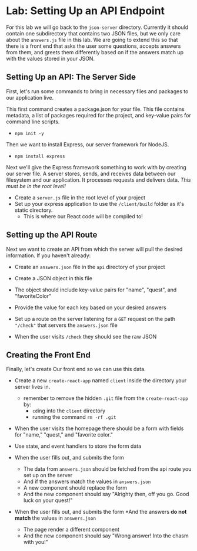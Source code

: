 # Lab: Setting Up an API Endpoint

For this lab we will go back to the `json-server` directory.  Currently it should contain one subdirectory that contains two JSON files, but we only care about the `answers.js` file in this lab. We are going to extend this so that there is a front end that asks the user some questions, accepts answers from them, and greets them differently based on if the answers match up with the values stored in your JSON.

## Setting Up an API: The Server Side

First, let's run some commands to bring in necessary files and packages to our application live.

This first command creates a package.json for your file. This file contains metadata, a list of packages required for the project, and key-value pairs for command line scripts.

* `npm init -y`

Then we want to install Express, our server framework for NodeJS. 
* `npm install express`

Next we'll give the Express framework something to work with by creating our server file. A server stores, sends, and receives data between our filesystem and our application. It processes requests and delivers data. *This must be in the root level!*

* Create a `server.js` file in the root level of your project
* Set up your express application to use the `/client/build` folder as it's static directory.
  * This is where our React code will be compiled to!

## Setting up the API Route

Next we want to create an API from which the server will pull the desired information. If you haven't already:

* Create an `answers.json` file in the `api` directory of your project
* Create a JSON object in this file
* The object should include key-value pairs for "name", "quest", and "favoriteColor"
* Provide the value for each key based on your desired answers


* Set up a route on the server listening for a `GET` request on the path `"/check"` that servers the `answers.json` file
* When the user visits `/check` they should see the raw JSON

## Creating the Front End

Finally, let's create Our front end so we can use this data.
* Create a new `create-react-app` named `client` inside the directory your server lives in.
  * remember to remove the hidden `.git` file from the `create-react-app` by:
    * `cd`ing into the `client` directory
    * running the command `rm -rf .git`
* When the user visits the homepage there should be a form with fields for "name," "quest," and "favorite color."
* Use state, and event handlers to store the form data

* When the user fills out, and submits the form
  * The data from `answers.json` should be fetched from the api route you set up on the server
  * And if the answers match the values in `answers.json`
  * A new component should replace the form
  * And the new component should say "Alrighty then, off you go. Good luck on your quest!"
* When the user fills out, and submits the form
  *And the answers **do not match** the values in `answers.json`
  * The page render a different component
  * And the new component should say "Wrong answer! Into the chasm with you!"